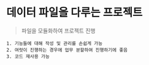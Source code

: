 # 데이터 파일을 다루는 프로젝트

> 파일을 모듈화하여 프로젝트 진행

    1. 기능들에 대해 작성 및 관리를 손쉽게 가능
    2. 여럿이 진행하는 경우에 업무 분할하여 진행하기에 좋음
    3. 코드 재사용 가능